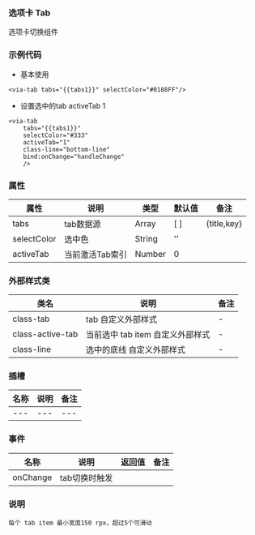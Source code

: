 ### 选项卡 Tab  
  选项卡切换组件


### 示例代码
* 基本使用
  
```
<via-tab tabs="{{tabs1}}" selectColor="#0188FF"/>
```

* 设置选中的tab activeTab 1
 
```
<via-tab
	tabs="{{tabs1}}"
	selectColor="#333"
    activeTab="1"
	class-line="bottom-line"
	bind:onChange="handleChange"
	/>
```

 
 
 


### 属性
| 属性 | 说明 | 类型 | 默认值 | 备注 |
| --- | --- | --- | --- | --- |
| tabs | tab数据源 | Array | [ ] | {title,key} |
| selectColor | 选中色 | String | '' |   |
| activeTab | 当前激活Tab索引 | Number| 0 |  | |
 

### 外部样式类
| 类名 | 说明 | 备注 | 
| --- | --- | --- |
| class-tab | tab 自定义外部样式 | - |
| class-active-tab | 当前选中 tab item 自定义外部样式 | - |
| class-line | 选中的底线 自定义外部样式 | - |

### 插槽
| 名称 | 说明 | 备注 |
| --- | --- | --- |
| --- | --- | --- |
 


### 事件
| 名称 | 说明 | 返回值 | 备注 |
| --- | --- | --- | --- |
| onChange| tab切换时触发 |  |  | |
 
### 说明
 `每个 tab item 最小宽度150 rpx，超过5个可滑动`

